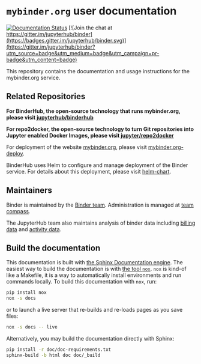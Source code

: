 # `mybinder.org` user documentation

[![Documentation Status](https://readthedocs.org/projects/mybinder/badge/?version=latest)](https://mybinder.readthedocs.io/en/latest/?badge=latest)
[![Join the chat at https://gitter.im/jupyterhub/binder](https://badges.gitter.im/jupyterhub/binder.svg)](https://gitter.im/jupyterhub/binder?utm_source=badge&utm_medium=badge&utm_campaign=pr-badge&utm_content=badge)

This repository contains the documentation and usage instructions for the mybinder.org service.

## Related Repositories

**For BinderHub, the open-source technology that runs mybinder.org, please visit [jupyterhub/binderhub](https://github.com/jupyterhub/binderhub)**

**For repo2docker, the open-source technology to turn Git repositories into Jupyter enabled Docker Images, please visit [jupyter/repo2docker](https://github.com/jupyter/repo2docker)**

 For deployment of the website [mybinder.org](https://mybinder.org), please
 visit [mybinder.org-deploy](https://github.com/jupyterhub/mybinder.org-deploy).  

BinderHub uses Helm to configure and manage deployment
of the Binder service. For details about this deployment, please visit [helm-chart](https://github.com/jupyterhub/helm-chart).  

## Maintainers

Binder is maintained by the [Binder team](https://github.com/jupyterhub/team-compass#binder-team).  Administration is managed at [team compass](https://github.com/jupyterhub/team-compass).


The JupyterHub team also maintains analysis of binder data including [billing data](https://github.com/jupyterhub/binder-billing) and [activity data](https://github.com/jupyterhub/binder-data).

## Build the documentation

This documentation is built with [the Sphinx Documentation engine]().
The easiest way to build the documentation is with [the tool `nox`](https://nox.thea.codes/en/stable/).
`nox` is kind-of like a Makefile, it is a way to automatically install environments and run commands locally.
To build this documentation with `nox`, run:

```bash
pip install nox
nox -s docs
```

or to launch a live server that re-builds and re-loads pages as you save files:

```bash
nox -s docs -- live
```

Alternatively, you may build the documentation directly with Sphinx:

```bash
pip install -r doc/doc-requirements.txt
sphinx-build -b html doc doc/_build
```

